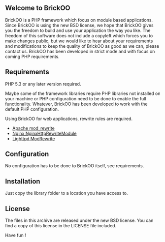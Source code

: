 
Welcome to BrickOO
------------------
BrickOO is a PHP framework which focus on module based applications.
Since BrickOO is using the new BSD license, we hope that BrickOO gives
you the freedom to build and use your application the way you like.
The freedom of this software does not include a copyleft which forces you to make
changes public, but we would like to hear about your requirements and modifications
to keep the quality of BrickOO as good as we can, please contact us.
BrickOO has been developed in strict mode and with focus on coming PHP requirements.


Requirements
------------
PHP 5.3 or any later version required.

Maybe some of the framework libraries require PHP libraries not installed on your machine
or PHP configuration need to be done to enable the full functionality.
Whatever, BrickOO has been developed to work with the default PHP configuration.

Using BrickOO for web applications, rewrite rules are required.

* [Apache mod_rewrite](http://httpd.apache.org/docs/2.2/mod/mod_rewrite.html)
* [Nginx NginxHttpRewriteModule](http://wiki.nginx.org/NginxHttpRewriteModule)
* [Lighttpd ModRewrite](http://redmine.lighttpd.net/projects/lighttpd/wiki/Docs:ModRewrite)


Configuration
-------------
No configuration has to be done to BrickOO itself, see requirements.


Installation
------------
Just copy the library folder to a location you have access to.


License
-------
The files in this archive are released under the new BSD license.
You can find a copy of this license in the LICENSE file included.


Have fun !